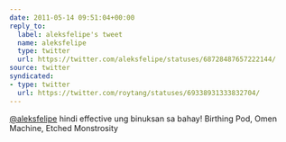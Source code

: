 ```yaml
---
date: 2011-05-14 09:51:04+00:00
reply_to:
  label: aleksfelipe's tweet
  name: aleksfelipe
  type: twitter
  url: https://twitter.com/aleksfelipe/statuses/68728487657222144/
source: twitter
syndicated:
- type: twitter
  url: https://twitter.com/roytang/statuses/69338931333832704/
---
```


[@aleksfelipe](https://twitter.com/aleksfelipe/) hindi effective ung binuksan sa bahay! Birthing Pod, Omen Machine, Etched Monstrosity